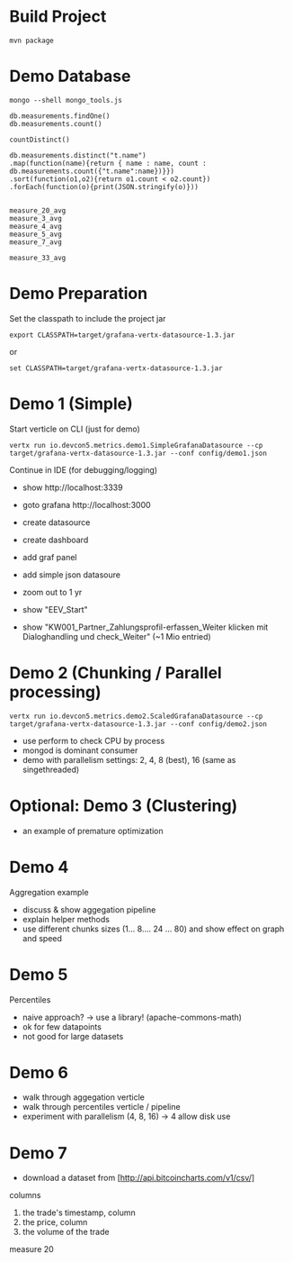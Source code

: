Build Project
=============

    mvn package
    
Demo Database
=============
  
    mongo --shell mongo_tools.js

    db.measurements.findOne()
    db.measurements.count()
  
    countDistinct()
    
    db.measurements.distinct("t.name")
    .map(function(name){return { name : name, count : db.measurements.count({"t.name":name})}})
    .sort(function(o1,o2){return o1.count < o2.count})
    .forEach(function(o){print(JSON.stringify(o)}))
    
    
    measure_20_avg
    measure_3_avg
    measure_4_avg
    measure_5_avg
    measure_7_avg
    
    measure_33_avg

    
Demo Preparation
================

Set the classpath to include the project jar

    export CLASSPATH=target/grafana-vertx-datasource-1.3.jar
    
or

    set CLASSPATH=target/grafana-vertx-datasource-1.3.jar

Demo 1 (Simple)
======

Start verticle on CLI (just for demo)
    
    vertx run io.devcon5.metrics.demo1.SimpleGrafanaDatasource --cp target/grafana-vertx-datasource-1.3.jar --conf config/demo1.json
    
Continue in IDE (for debugging/logging)
    
- show http://localhost:3339
- goto grafana http://localhost:3000
- create datasource
- create dashboard
- add graf panel
- add simple json datasoure
- zoom out to 1 yr

- show "EEV_Start"
- show "KW001_Partner_Zahlungsprofil-erfassen_Weiter klicken mit Dialoghandling und check_Weiter" (~1 Mio entried)

Demo 2 (Chunking / Parallel processing)
======

    vertx run io.devcon5.metrics.demo2.ScaledGrafanaDatasource --cp target/grafana-vertx-datasource-1.3.jar --conf config/demo2.json

- use perform to check CPU by process
- mongod is dominant consumer
- demo with parallelism settings: 2, 4, 8 (best), 16 (same as singethreaded)

Optional: Demo 3 (Clustering)
======

- an example of premature optimization

Demo 4
======

Aggregation example

- discuss & show aggegation pipeline
- explain helper methods
- use different chunks sizes (1... 8.... 24 ... 80) and show effect on graph and speed

Demo 5
======

Percentiles

- naive approach? -> use a library! (apache-commons-math)
- ok for few datapoints
- not good for large datasets

Demo 6
======

- walk through aggegation verticle
- walk through percentiles verticle / pipeline
- experiment with parallelism (4, 8, 16) -> 4 allow disk use


Demo 7
======
- download a dataset from [http://api.bitcoincharts.com/v1/csv/]

columns
1) the trade's timestamp, column 
2) the price, column 
3) the volume of the trade

measure 20
